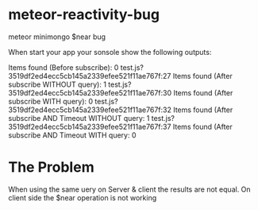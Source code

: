 meteor-reactivity-bug
=====================

meteor minimongo $near bug


When start your app your sonsole show the following outputs:

Items found (Before subscribe): 0 test.js?3519df2ed4ecc5cb145a2339efee521f11ae767f:27
Items found (After subscribe WITHOUT query): 1 test.js?3519df2ed4ecc5cb145a2339efee521f11ae767f:30
Items found (After subscribe WITH query): 0 test.js?3519df2ed4ecc5cb145a2339efee521f11ae767f:32
Items found (After subscribe AND Timeout WITHOUT query: 1 test.js?3519df2ed4ecc5cb145a2339efee521f11ae767f:37
Items found (After subscribe AND Timeout WITH query: 0 


The Problem
====

When using the same uery on Server & client the results are not equal. On client side the $near operation is not working
